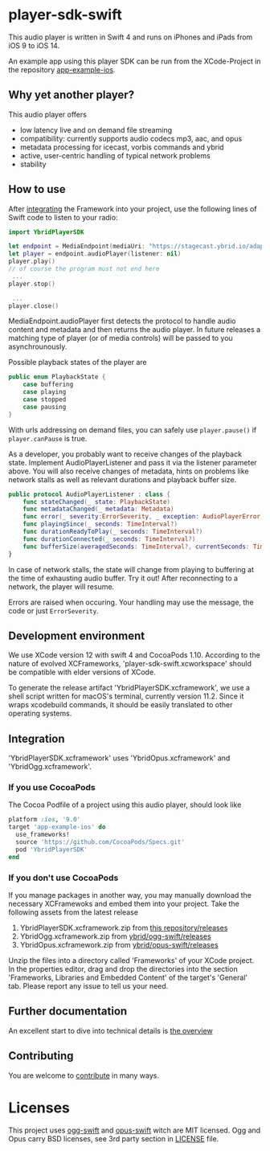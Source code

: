 # player-sdk-swift
This audio player is written in Swift 4 and runs on iPhones and iPads from iOS 9 to iOS 14. 

An example app using this player SDK can be run from the XCode-Project in the repository [app-example-ios](https://github.com/ybrid/app-example-ios). 

## Why yet another player?
This audio player offers
- low latency live and on demand file streaming
- compatibility: currently supports audio codecs mp3, aac, and opus
- metadata processing for icecast, vorbis commands and ybrid 
- active, user-centric handling of typical network problems
- stability

## How to use
After [integrating](https://github.com/ybrid/player-sdk-swift#integration) the Framework into your project, use the following lines of Swift code to listen to your radio:
```swift
import YbridPlayerSDK

let endpoint = MediaEndpoint(mediaUri: "https://stagecast.ybrid.io/adaptive-demo")
let player = endpoint.audioPlayer(listener: nil)
player.play()
// of course the program must not end here
 ...
player.stop()

 ...
player.close()
```

MediaEndpoint.audioPlayer first detects the protocol to handle audio content and metadata and then returns the audio player. In future releases a matching type of player (or of media controls) will be passed to you asynchrounously.

Possible playback states of the player are
```swift
public enum PlaybackState {
    case buffering 
    case playing 
    case stopped 
    case pausing 
}
```
With urls addressing on demand files, you can safely use ```player.pause()``` if ```player.canPause``` is true.

As a developer, you probably want to receive changes of the playback state. Implement AudioPlayerListener and pass it via the listener parameter above. You will also receive changes of metadata, hints on problems like network stalls as well as relevant durations and playback buffer size.
```swift
public protocol AudioPlayerListener : class {
    func stateChanged(_ state: PlaybackState)
    func metadataChanged(_ metadata: Metadata)
    func error(_ severity:ErrorSeverity, _ exception: AudioPlayerError)
    func playingSince(_ seconds: TimeInterval?)
    func durationReadyToPlay(_ seconds: TimeInterval?)
    func durationConnected(_ seconds: TimeInterval?)
    func bufferSize(averagedSeconds: TimeInterval?, currentSeconds: TimeInterval?)
}
```

In case of network stalls, the state will change from playing to buffering at the time of exhausting audio buffer. Try it out! After reconnecting to a network, the player will resume.

Errors are raised when occuring. Your handling may use the message, the code or just ```ErrorSeverity```. 

## Development environment
We use XCode version 12 with swift 4 and CocoaPods 1.10. According to the nature of evolved XCFrameworks, 'player-sdk-swift.xcworkspace' should be compatible with elder versions of XCode. 

To generate the release artifact 'YbridPlayerSDK.xcframework', we use a shell script written for macOS's terminal, currently version 11.2. Since it wraps xcodebuild commands, it should be easily translated to other operating systems.

## Integration 
'YbridPlayerSDK.xcframework' uses 'YbridOpus.xcframework' and 'YbridOgg.xcframework'. 

### If you use CocoaPods 
The Cocoa Podfile of a project using this audio player, should look like
```ruby
platform :ios, '9.0'
target 'app-example-ios' do
  use_frameworks!
  source 'https://github.com/CocoaPods/Specs.git'
  pod 'YbridPlayerSDK'
end
```
### If you don't use CocoaPods
If you manage packages in another way, you may manually download the necessary XCFramewoks and embed them into your project. Take the following assets from the latest release
1. YbridPlayerSDK.xcframework.zip from [this repository/releases](https://github.com/ybrid/player-sdk-swift/releases)
2. YbridOgg.xcframework.zip from [ybrid/ogg-swift/releases](https://github.com/ybrid/ogg-swift/releases)  
3. YbridOpus.xcframework.zip from [ybrid/opus-swift/releases](https://github.com/ybrid/opus-swift/releases) 

Unzip the files into a directory called 'Frameworks' of your XCode project. In the properties editor, drag and drop the directories into the section 'Frameworks, Libraries and Embedded Content' of the target's 'General' tab. 
Please report any issue to tell us your need.

## Further documentation
An excellent start to dive into technical details is [the overview](https://github.com/ybrid/overview) 

## Contributing
You are welcome to [contribute](https://github.com/ybrid/player-sdk-swift/blob/master/CONTRIBUTING.md) in many ways.

# Licenses
This project uses [ogg-swift](https://github.com/ybrid/ogg-swift) and [opus-swift](https://github.com/ybrid/opus-swift) witch are MIT licensed. Ogg and Opus carry BSD licenses, see 3rd party section in [LICENSE](https://github.com/ybrid/player-sdk-swift/blob/master/LICENSE) file.
